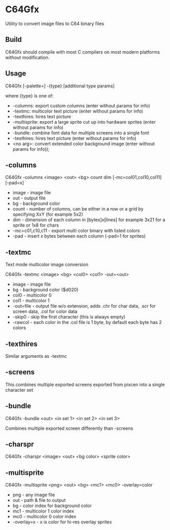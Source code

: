 # C64Gfx
 Utility to convert image files to C64 binary files

## Build

C64Gfx should compile with most C compilers on most modern platforms without modification.

## Usage

C64Gfx [-palette=<image>] -{type} <source image> [additional type params]

where {type} is one of:
 * -columns: export custom columns (enter without params for info)
 * -textmc: multicolor text picture (enter without params for info)
 * -texthires: hires text picture
 * -multisprite: export a large sprite cut up into hardware sprites (enter without params for info)
 * -bundle: combine font data for multiple screens into a single font
 * -texthires: hires text picture (enter without params for info)
 * \<no arg>: convert extended color background image (enter without params for info));


## -columns

C64Gfx -columns \<image> \<out> \<bg> count dim [-mc=col01,col10,col11] [-pad=x]

* image - image file
* out - output file
* bg - background color
* count - number of columns, can be either in a row or a grid by specifying XxY (for example 5x2)
* dim - dimension of each column in [bytes]x[lines] for example 3x21 for a sprite or 1x8 for chars
* -mc=c01,c10,c11 - export multi color binary with listed colors
* -pad - insert x bytes between each column (-pad=1 for sprites)

## -textmc

Text mode multicolor image conversion

C64Gfx -textmc \<image> \<bg> \<col0> \<col1> -out=\<out>

* image - image file
* bg - background color ($d020)
* col0 - multicolor 0
* col1 - multicolor 1
* -out=file - output file w/o extension, adds .chr for char data, .scr for screen data, .col for color data
* -skip0 - skip the first character (this is always empty)
* -rawcol - each color in the .col file is 1 byte, by default each byte has 2 colors

## -texthires

Similar arguments as -textmc

## -screens

This combines multiple exported screens exported from pixcen into a single character set

## -bundle

C64Gfx -bundle \<out> \<in set 1> \<in set 2> \<in set 3>

Combines multiple exported screen differently than -screens

## -charspr

C64Gfx -charspr \<image> \<out> \<bg color> \<sprite color>

## -multisprite

C64Gfx -multisprite \<png> \<out> \<bg> \<mc1> \<mc0> -overlay=color

* png - any image file
* out - path & file to output
* bg - color index for background color
* mc1 - multicolor 1 color index
* mc0 - multicolor 0 color index
* -overlay=x - x is color for hi-res overlay sprites

